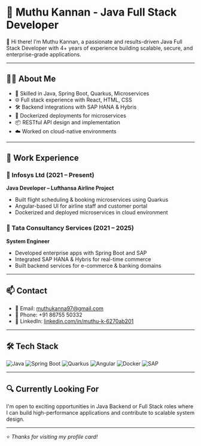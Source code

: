 # 💼 Muthu Kannan - Java Full Stack Developer

👋 Hi there! I’m Muthu Kannan, a passionate and results-driven Java Full Stack Developer with 4+ years of experience building scalable, secure, and enterprise-grade applications.

---

## 🧑‍💻 About Me

- 🔧 Skilled in Java, Spring Boot, Quarkus, Microservices
- 🌐 Full stack experience with React, HTML, CSS
- 🛠️ Backend integrations with SAP HANA & Hybris
- 🐳 Dockerized deployments for microservices
- 📦 RESTful API design and implementation
- ☁️ Worked on cloud-native environments

---

## 🏢 Work Experience

### 🔹 Infosys Ltd (2021 – Present)
**Java Developer – Lufthansa Airline Project**
- Built flight scheduling & booking microservices using Quarkus
- Angular-based UI for airline staff and customer portal
- Dockerized and deployed microservices in cloud environment

### 🔹 Tata Consultancy Services (2021 – 2025)
**System Engineer**
- Developed enterprise apps with Spring Boot and SAP
- Integrated SAP HANA & Hybris for real-time commerce
- Built backend services for e-commerce & banking domains

---

## 📫 Contact

- 📧 Email: muthukanna97@gmail.com  
- 📱 Phone: +91 86755 50332  
- 🔗 LinkedIn: [linkedin.com/in/muthu-k-6270ab201](https://www.linkedin.com/in/muthu-k-6270ab201)

---

## 🛠️ Tech Stack

![Java](https://img.shields.io/badge/Java-%23150458.svg?style=for-the-badge&logo=java&logoColor=white)
![Spring Boot](https://img.shields.io/badge/SpringBoot-%236DB33F.svg?style=for-the-badge&logo=spring&logoColor=white)
![Quarkus](https://img.shields.io/badge/Quarkus-%23007ACC.svg?style=for-the-badge&logo=quarkus&logoColor=white)
![Angular](https://img.shields.io/badge/Angular-%23DD0031.svg?style=for-the-badge&logo=angular&logoColor=white)
![Docker](https://img.shields.io/badge/Docker-%232496ED.svg?style=for-the-badge&logo=docker&logoColor=white)
![SAP](https://img.shields.io/badge/SAP-%2300C1D4.svg?style=for-the-badge&logo=sap&logoColor=white)

---

## 🔍 Currently Looking For

I'm open to exciting opportunities in Java Backend or Full Stack roles where I can build high-performance applications and contribute to scalable system design.

---

⭐ _Thanks for visiting my profile card!_  
